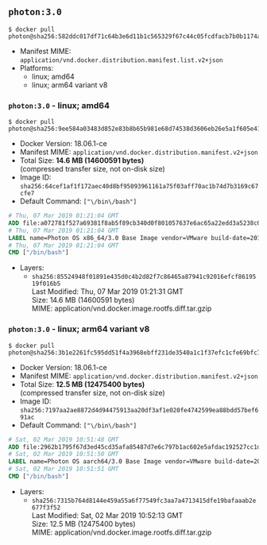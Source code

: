 ## `photon:3.0`

```console
$ docker pull photon@sha256:582ddc017df71c64b3e6d11b1c565329f67c44c05fcdfacb7b0b1174ae5f36e8
```

-	Manifest MIME: `application/vnd.docker.distribution.manifest.list.v2+json`
-	Platforms:
	-	linux; amd64
	-	linux; arm64 variant v8

### `photon:3.0` - linux; amd64

```console
$ docker pull photon@sha256:9ee584a03483d852e83b8b65b981e68d74538d3606eb26e5a1f605e418164cdf
```

-	Docker Version: 18.06.1-ce
-	Manifest MIME: `application/vnd.docker.distribution.manifest.v2+json`
-	Total Size: **14.6 MB (14600591 bytes)**  
	(compressed transfer size, not on-disk size)
-	Image ID: `sha256:64cef1af1f172aec40d8bf95093961161a75f03aff70ac1b74d7b3169c67cfe7`
-	Default Command: `["\/bin\/bash"]`

```dockerfile
# Thu, 07 Mar 2019 01:21:04 GMT
ADD file:a072781f527a69381f8ab5f89cb340d0f801057637e6ac65a22edd3a5238c0ef in / 
# Thu, 07 Mar 2019 01:21:04 GMT
LABEL name=Photon OS x86_64/3.0 Base Image vendor=VMware build-date=20190306
# Thu, 07 Mar 2019 01:21:04 GMT
CMD ["/bin/bash"]
```

-	Layers:
	-	`sha256:85524948f01891e435d0c4b2d82f7c86465a87941c92016efcf8619519f016b5`  
		Last Modified: Thu, 07 Mar 2019 01:21:31 GMT  
		Size: 14.6 MB (14600591 bytes)  
		MIME: application/vnd.docker.image.rootfs.diff.tar.gzip

### `photon:3.0` - linux; arm64 variant v8

```console
$ docker pull photon@sha256:3b1e2261fc595dd51f4a3968ebff231de3540a1c1f37efc1cfe69bfc7b179ea4
```

-	Docker Version: 18.06.1-ce
-	Manifest MIME: `application/vnd.docker.distribution.manifest.v2+json`
-	Total Size: **12.5 MB (12475400 bytes)**  
	(compressed transfer size, not on-disk size)
-	Image ID: `sha256:7197aa2ae8872d4d94475913aa20df3af1e020fe4742599ea88bdd57bef691ac`
-	Default Command: `["\/bin\/bash"]`

```dockerfile
# Sat, 02 Mar 2019 10:51:48 GMT
ADD file:2962b1795f67d3ed45cd35afa85487d7e6c797b1ac602e5afdac192527cc1d8d in / 
# Sat, 02 Mar 2019 10:51:50 GMT
LABEL name=Photon OS aarch64/3.0 Base Image vendor=VMware build-date=20190301
# Sat, 02 Mar 2019 10:51:51 GMT
CMD ["/bin/bash"]
```

-	Layers:
	-	`sha256:7315b764d8144e459a55a6f77549fc3aa7a4713415dfe19bafaaab2e677f3f52`  
		Last Modified: Sat, 02 Mar 2019 10:52:13 GMT  
		Size: 12.5 MB (12475400 bytes)  
		MIME: application/vnd.docker.image.rootfs.diff.tar.gzip
